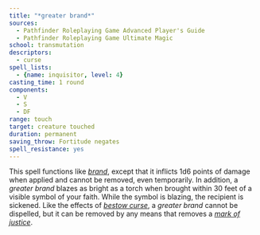 ```yaml
---
title: "*greater brand*"
sources:
  - Pathfinder Roleplaying Game Advanced Player's Guide
  - Pathfinder Roleplaying Game Ultimate Magic
school: transmutation
descriptors:
  - curse
spell_lists:
  - {name: inquisitor, level: 4}
casting_time: 1 round
components:
  - V
  - S
  - DF
range: touch
target: creature touched
duration: permanent
saving_throw: Fortitude negates
spell_resistance: yes
---
```


This spell functions like [*brand*](/spells/brand/), except that it inflicts 1d6 points of damage when applied and cannot be removed, even temporarily. In addition, a *greater brand* blazes as bright as a torch when brought within 30 feet of a visible symbol of your faith. While the symbol is blazing, the recipient is sickened. Like the effects of [*bestow curse*](/spells/bestow-curse/), a *greater brand* cannot be dispelled, but it can be removed by any means that removes a [*mark of justice*](/spells/mark-of-justice/).


